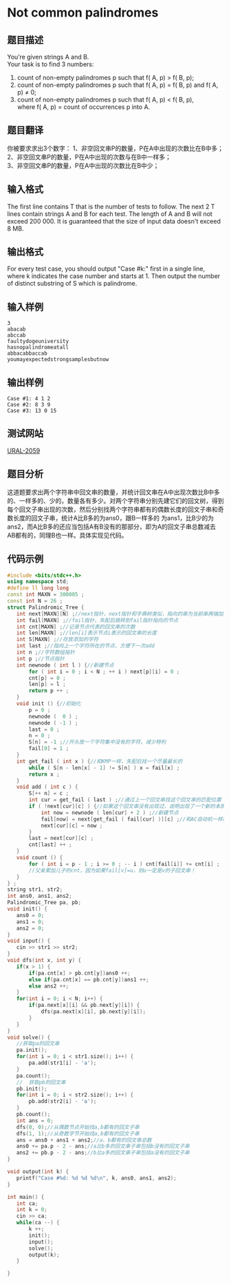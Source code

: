 # Not common palindromes             
## 题目描述    
You’re given strings A and B.  
Your task is to find 3 numbers:   
1. count of non-empty palindromes p such that f( A, p) > f( B, p);   
2. count of non-empty palindromes p such that f( A, p) = f( B, p) and f( A, p) ≠ 0;   
3. count of non-empty palindromes p such that f( A, p) < f( B, p),   
where f( A, p) = count of occurrences p into A.      
## 题目翻译  
你被要求求出3个数字：
1、非空回文串P的数量，P在A中出现的次数比在B中多；     
2、非空回文串P的数量，P在A中出现的次数与在B中一样多；  
3、非空回文串P的数量，P在A中出现的次数比在B中少；  
## 输入格式  
The first line contains T that is the number of tests to follow. The next 2 T lines contain strings A and B for each test. The length of A and B will not exceed 200 000. It is guaranteed that the size of input data doesn't exceed 8 MB.   
## 输出格式  
For every test case, you should output "Case #k:" first in a single line, where k indicates the case number and starts at 1. Then output the number of distinct substring of S which is palindrome.           
## 输入样例  
 ```	 
3  
abacab  
abccab  
faultydogeuniversity  
hasnopalindromeatall  
abbacabbaccab  
youmayexpectedstrongsamplesbutnow           
 ```    
## 输出样例  
 ```		
Case #1: 4 1 2  
Case #2: 8 3 9  
Case #3: 13 0 15        
 ```   
## 测试网站  	
[URAL-2059](https://vjudge.net/problem/URAL-2059)    	   
## 题目分析  	
这道题要求出两个字符串中回文串的数量，并统计回文串在A中出现次数比B中多的、一样多的、少的，数量各有多少。对两个字符串分别先建它们的回文树，得到每个回文子串出现的次数，然后分别找两个字符串都有的偶数长度的回文子串和奇数长度的回文子串，统计A比B多的为ans0，跟B一样多的
为ans1，比B少的为ans2，而A比B多的还应当包括A有B没有的那部分，即为A的回文子串总数减去AB都有的，同理B也一样。具体实现见代码。      
## 代码示例  
 ```c++	
#include <bits/stdc++.h>
using namespace std;
#define ll long long
const int MAXN = 300005 ;
const int N = 26 ;
struct Palindromic_Tree {
    int next[MAXN][N] ;//next指针，next指针和字典树类似，指向的串为当前串两端加上同一个字符构成
    int fail[MAXN] ;//fail指针，失配后跳转到fail指针指向的节点
    int cnt[MAXN] ;//记录节点代表的回文串的次数
    int len[MAXN] ;//len[i]表示节点i表示的回文串的长度
    int S[MAXN] ;//存放添加的字符
    int last ;//指向上一个字符所在的节点，方便下一次add
    int n ;//字符数组指针
    int p ;//节点指针
    int newnode ( int l ) {//新建节点
        for ( int i = 0 ; i < N ; ++ i ) next[p][i] = 0 ;
        cnt[p] = 0 ;
        len[p] = l ;
        return p ++ ;
    }
    void init () {//初始化
        p = 0 ;
        newnode (  0 ) ;
        newnode ( -1 ) ;
        last = 0 ;
        n = 0 ;
        S[n] = -1 ;//开头放一个字符集中没有的字符，减少特判
        fail[0] = 1 ;
    }
    int get_fail ( int x ) {//和KMP一样，失配后找一个尽量最长的
        while ( S[n - len[x] - 1] != S[n] ) x = fail[x] ;
        return x ;
    }
    void add ( int c ) {
        S[++ n] = c ;
        int cur = get_fail ( last ) ;//通过上一个回文串找这个回文串的匹配位置
        if ( !next[cur][c] ) {//如果这个回文串没有出现过，说明出现了一个新的本质不同的回文串
            int now = newnode ( len[cur] + 2 ) ;//新建节点
            fail[now] = next[get_fail ( fail[cur] )][c] ;//和AC自动机一样建立fail指针，以便失配后跳转
            next[cur][c] = now ;
        }
        last = next[cur][c] ;
        cnt[last] ++ ;
    }
    void count () {
        for ( int i = p - 1 ; i >= 0 ; -- i ) cnt[fail[i]] += cnt[i] ;
        //父亲累加儿子的cnt，因为如果fail[v]=u，则u一定是v的子回文串！
    }
} ;
string str1, str2;
int ans0, ans1, ans2;
Palindromic_Tree pa, pb;
void init() {
    ans0 = 0;
    ans1 = 0;
    ans2 = 0;
}
void input() {
    cin >> str1 >> str2;
}
void dfs(int x, int y) {
    if(x > 1) {
        if(pa.cnt[x] > pb.cnt[y])ans0 ++;
        else if(pa.cnt[x] == pb.cnt[y])ans1 ++;
        else ans2 ++;
    }
    for(int i = 0; i < N; i++) {
        if(pa.next[x][i] && pb.next[y][i]) {
            dfs(pa.next[x][i], pb.next[y][i]);
        }
    }
}
void solve() {
    //获取pa的回文串
    pa.init();
    for(int i = 0; i < str1.size(); i++) {
        pa.add(str1[i] - 'a');
    }
    pa.count();
    //  获取pb的回文串
    pb.init();
    for(int i = 0; i < str2.size(); i++) {
        pb.add(str2[i] - 'a');
    }
    pb.count();
    int ans = 0;
    dfs(0, 0);//从偶数节点开始找a,b都有的回文子串
    dfs(1, 1);//从奇数字节开始找a,b都有的回文子串
    ans = ans0 + ans1 + ans2;//a、b都有的回文串总数
    ans0 += pa.p - 2 - ans;//a比b多的回文串子串包括b没有的回文子串
    ans2 += pb.p - 2 - ans;//b比a多的回文串子串包括a没有的回文子串
}

void output(int k) {
    printf("Case #%d: %d %d %d\n", k, ans0, ans1, ans2);
}

int main() {
    int ca;
    int k = 0;
    cin >> ca;
    while(ca --) {
        k ++;
        init();
        input();
        solve();
        output(k);
    }

}
```